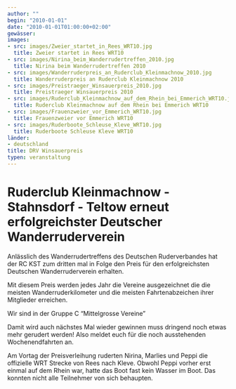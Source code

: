 ```yaml
---
author: ""
begin: "2010-01-01"
date: "2010-01-01T01:00:00+02:00"
gewässer:
images:
- src: images/Zweier_startet_in_Rees_WRT10.jpg
  title: Zweier startet in Rees WRT10
- src: images/Nirina_beim_Wanderrudertreffen_2010.jpg
  title: Nirina beim Wanderrudertreffen 2010
- src: images/Wanderruderpreis_an_Ruderclub_Kleinmachnow_2010.jpg
  title: Wanderruderpreis an Ruderclub Kleinmachnow 2010
- src: images/Preistraeger_Winsauerpreis_2010.jpg
  title: Preistraeger Winsauerpreis 2010
- src: images/Ruderclub_Kleinmachnow_auf_dem_Rhein_bei_Emmerich_WRT10.jpg
  title: Ruderclub Kleinmachnow auf dem Rhein bei Emmerich WRT10
- src: images/Frauenzweier_vor_Emmerich_WRT10.jpg
  title: Frauenzweier vor Emmerich WRT10
- src: images/Ruderboote_Schleuse_Kleve_WRT10.jpg
  title: Ruderboote Schleuse Kleve WRT10
länder: 
- deutschland
title: DRV Winsauerpreis
typen: veranstaltung
---
```


# Ruderclub Kleinmachnow - Stahnsdorf - Teltow erneut erfolgreichster Deutscher Wanderruderverein


Anlässlich des Wanderrudertreffens des Deutschen Ruderverbandes hat der RC KST zum dritten mal in Folge den Preis für den erfolgreichsten Deutschen Wanderruderverein erhalten.

Mit diesem Preis werden jedes Jahr die Vereine ausgezeichnet die die meisten Wanderruderkilometer und die meisten Fahrtenabzeichen ihrer Mitglieder erreichen.

Wir sind in der Gruppe C “Mittelgrosse Vereine”

Damit wird auch nächstes Mal wieder gewinnen muss dringend noch etwas mehr gerudert werden! Also meldet euch für die noch ausstehenden Wochenendfahrten an.

Am Vortag der Preisverleihung ruderten Nirina, Marlies und Peppi die offizielle WRT Strecke von Rees nach Kleve. Obwohl Peppi vorher erst einmal auf dem Rhein war, hatte das Boot fast kein Wasser im Boot. Das konnten nicht alle Teilnehmer von sich behaupten.
